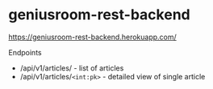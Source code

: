 # geniusroom-rest-backend

https://geniusroom-rest-backend.herokuapp.com/

Endpoints
  - /api/v1/articles/ - list of articles
  - /api/v1/articles/`<int:pk>` - detailed view of single article
